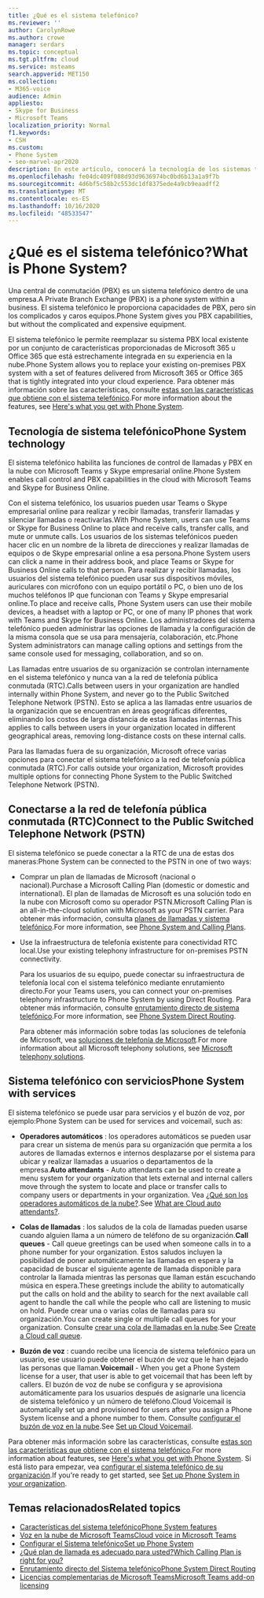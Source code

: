 ```yaml
---
title: ¿Qué es el sistema telefónico?
ms.reviewer: ''
author: CarolynRowe
ms.author: crowe
manager: serdars
ms.topic: conceptual
ms.tgt.pltfrm: cloud
ms.service: msteams
search.appverid: MET150
ms.collection:
- M365-voice
audience: Admin
appliesto:
- Skype for Business
- Microsoft Teams
localization_priority: Normal
f1.keywords:
- CSH
ms.custom:
- Phone System
- seo-marvel-apr2020
description: En este artículo, conocerá la tecnología de los sistemas telefónicos en Microsoft 365 y Office 365.
ms.openlocfilehash: fe04dc409f088d93d9636974bc0bd6b13a1a9f7b
ms.sourcegitcommit: 4d6bf5c58b2c553dc1df8375ede4a9cb9eaadff2
ms.translationtype: MT
ms.contentlocale: es-ES
ms.lasthandoff: 10/16/2020
ms.locfileid: "48533547"
---
```

# <a name="what-is-phone-system"></a><span data-ttu-id="79296-103">¿Qué es el sistema telefónico?</span><span class="sxs-lookup"><span data-stu-id="79296-103">What is Phone System?</span></span>

<span data-ttu-id="79296-104">Una central de conmutación (PBX) es un sistema telefónico dentro de una empresa.</span><span class="sxs-lookup"><span data-stu-id="79296-104">A Private Branch Exchange (PBX) is a phone system within a business.</span></span> <span data-ttu-id="79296-105">El sistema telefónico le proporciona capacidades de PBX, pero sin los complicados y caros equipos.</span><span class="sxs-lookup"><span data-stu-id="79296-105">Phone System gives you PBX capabilities, but without the complicated and expensive equipment.</span></span> 

<span data-ttu-id="79296-106">El sistema telefónico le permite reemplazar su sistema PBX local existente por un conjunto de características proporcionadas de Microsoft 365 u Office 365 que está estrechamente integrada en su experiencia en la nube.</span><span class="sxs-lookup"><span data-stu-id="79296-106">Phone System allows you to replace your existing on-premises PBX system with a set of features delivered from Microsoft 365 or Office 365 that is tightly integrated into your cloud experience.</span></span> <span data-ttu-id="79296-107">Para obtener más información sobre las características, consulte [estas son las características que obtiene con el sistema telefónico](here-s-what-you-get-with-phone-system.md).</span><span class="sxs-lookup"><span data-stu-id="79296-107">For more information about the features, see [Here's what you get with Phone System](here-s-what-you-get-with-phone-system.md).</span></span>

## <a name="phone-system-technology"></a><span data-ttu-id="79296-108">Tecnología de sistema telefónico</span><span class="sxs-lookup"><span data-stu-id="79296-108">Phone System technology</span></span>

<span data-ttu-id="79296-109">El sistema telefónico habilita las funciones de control de llamadas y PBX en la nube con Microsoft Teams y Skype empresarial online.</span><span class="sxs-lookup"><span data-stu-id="79296-109">Phone System enables call control and PBX capabilities in the cloud with Microsoft Teams and Skype for Business Online.</span></span> 
  
<span data-ttu-id="79296-110">Con el sistema telefónico, los usuarios pueden usar Teams o Skype empresarial online para realizar y recibir llamadas, transferir llamadas y silenciar llamadas o reactivarlas.</span><span class="sxs-lookup"><span data-stu-id="79296-110">With Phone System, users can use Teams or Skype for Business Online to place and receive calls, transfer calls, and mute or unmute calls.</span></span> <span data-ttu-id="79296-111">Los usuarios de los sistemas telefónicos pueden hacer clic en un nombre de la libreta de direcciones y realizar llamadas de equipos o de Skype empresarial online a esa persona.</span><span class="sxs-lookup"><span data-stu-id="79296-111">Phone System users can click a name in their address book, and place Teams or Skype for Business Online calls to that person.</span></span> <span data-ttu-id="79296-112">Para realizar y recibir llamadas, los usuarios del sistema telefónico pueden usar sus dispositivos móviles, auriculares con micrófono con un equipo portátil o PC, o bien uno de los muchos teléfonos IP que funcionan con Teams y Skype empresarial online.</span><span class="sxs-lookup"><span data-stu-id="79296-112">To place and receive calls, Phone System users can use their mobile devices, a headset with a laptop or PC, or one of many IP phones that work with Teams and Skype for Business Online.</span></span> <span data-ttu-id="79296-113">Los administradores del sistema telefónico pueden administrar las opciones de llamada y la configuración de la misma consola que se usa para mensajería, colaboración, etc.</span><span class="sxs-lookup"><span data-stu-id="79296-113">Phone System administrators can manage calling options and settings from the same console used for messaging, collaboration, and so on.</span></span>
  
<span data-ttu-id="79296-114">Las llamadas entre usuarios de su organización se controlan internamente en el sistema telefónico y nunca van a la red de telefonía pública conmutada (RTC).</span><span class="sxs-lookup"><span data-stu-id="79296-114">Calls between users in your organization are handled internally within Phone System, and never go to the Public Switched Telephone Network (PSTN).</span></span> <span data-ttu-id="79296-115">Esto se aplica a las llamadas entre usuarios de la organización que se encuentran en áreas geográficas diferentes, eliminando los costos de larga distancia de estas llamadas internas.</span><span class="sxs-lookup"><span data-stu-id="79296-115">This applies to calls between users in your organization located in different geographical areas, removing long-distance costs on these internal calls.</span></span>

<span data-ttu-id="79296-116">Para las llamadas fuera de su organización, Microsoft ofrece varias opciones para conectar el sistema telefónico a la red de telefonía pública conmutada (RTC).</span><span class="sxs-lookup"><span data-stu-id="79296-116">For calls outside your organization, Microsoft provides multiple options for connecting Phone System to the Public Switched Telephone Network (PSTN).</span></span>

## <a name="connect-to-the-public-switched-telephone-network-pstn"></a><span data-ttu-id="79296-117">Conectarse a la red de telefonía pública conmutada (RTC)</span><span class="sxs-lookup"><span data-stu-id="79296-117">Connect to the Public Switched Telephone Network (PSTN)</span></span>
  
<span data-ttu-id="79296-118">El sistema telefónico se puede conectar a la RTC de una de estas dos maneras:</span><span class="sxs-lookup"><span data-stu-id="79296-118">Phone System can be connected to the PSTN in one of two ways:</span></span>
  
- <span data-ttu-id="79296-119">Comprar un plan de llamadas de Microsoft (nacional o nacional).</span><span class="sxs-lookup"><span data-stu-id="79296-119">Purchase a Microsoft Calling Plan (domestic or domestic and international).</span></span> <span data-ttu-id="79296-120">El plan de llamadas de Microsoft es una solución todo en la nube con Microsoft como su operador PSTN.</span><span class="sxs-lookup"><span data-stu-id="79296-120">Microsoft Calling Plan is an all-in-the-cloud solution with Microsoft as your PSTN carrier.</span></span> <span data-ttu-id="79296-121">Para obtener más información, consulta [planes de llamadas y sistema telefónico](calling-plan-landing-page.md).</span><span class="sxs-lookup"><span data-stu-id="79296-121">For more information, see [Phone System and Calling Plans](calling-plan-landing-page.md).</span></span>

- <span data-ttu-id="79296-122">Use la infraestructura de telefonía existente para conectividad RTC local.</span><span class="sxs-lookup"><span data-stu-id="79296-122">Use your existing telephony infrastructure for on-premises PSTN connectivity.</span></span>

  <span data-ttu-id="79296-123">Para los usuarios de su equipo, puede conectar su infraestructura de telefonía local con el sistema telefónico mediante enrutamiento directo.</span><span class="sxs-lookup"><span data-stu-id="79296-123">For your Teams users, you can connect your on-premises telephony infrastructure to Phone System by using Direct Routing.</span></span> <span data-ttu-id="79296-124">Para obtener más información, consulte [enrutamiento directo de sistema telefónico](direct-routing-landing-page.md).</span><span class="sxs-lookup"><span data-stu-id="79296-124">For more information, see [Phone System Direct Routing](direct-routing-landing-page.md).</span></span>

  <span data-ttu-id="79296-125">Para obtener más información sobre todas las soluciones de telefonía de Microsoft, vea [soluciones de telefonía de Microsoft](https://docs.microsoft.com/SkypeForBusiness/hybrid/msft-telephony-solutions).</span><span class="sxs-lookup"><span data-stu-id="79296-125">For more information about all Microsoft telephony solutions, see [Microsoft telephony solutions](https://docs.microsoft.com/SkypeForBusiness/hybrid/msft-telephony-solutions).</span></span>


## <a name="phone-system-with-services"></a><span data-ttu-id="79296-126">Sistema telefónico con servicios</span><span class="sxs-lookup"><span data-stu-id="79296-126">Phone System with services</span></span>

 <span data-ttu-id="79296-127">El sistema telefónico se puede usar para servicios y el buzón de voz, por ejemplo:</span><span class="sxs-lookup"><span data-stu-id="79296-127">Phone System can be used for services and voicemail, such as:</span></span>

- <span data-ttu-id="79296-128">**Operadores automáticos** : los operadores automáticos se pueden usar para crear un sistema de menús para su organización que permita a los autores de llamadas externos e internos desplazarse por el sistema para ubicar y realizar llamadas a usuarios o departamentos de la empresa.</span><span class="sxs-lookup"><span data-stu-id="79296-128">**Auto attendants** -  Auto attendants can be used to create a menu system for your organization that lets external and internal callers move through the system to locate and place or transfer calls to company users or departments in your organization.</span></span> <span data-ttu-id="79296-129">Vea [¿Qué son los operadores automáticos de la nube?](what-are-phone-system-auto-attendants.md).</span><span class="sxs-lookup"><span data-stu-id="79296-129">See [What are Cloud auto attendants?](what-are-phone-system-auto-attendants.md).</span></span>

- <span data-ttu-id="79296-130">**Colas de llamadas** : los saludos de la cola de llamadas pueden usarse cuando alguien llama a un número de teléfono de su organización.</span><span class="sxs-lookup"><span data-stu-id="79296-130">**Call queues** -  Call queue greetings can be used when someone calls in to a phone number for your organization.</span></span> <span data-ttu-id="79296-131">Estos saludos incluyen la posibilidad de poner automáticamente las llamadas en espera y la capacidad de buscar el siguiente agente de llamada disponible para controlar la llamada mientras las personas que llaman están escuchando música en espera.</span><span class="sxs-lookup"><span data-stu-id="79296-131">These greetings include the ability to automatically put the calls on hold and the ability to search for the next available call agent to handle the call while the people who call are listening to music on hold.</span></span> <span data-ttu-id="79296-132">Puede crear una o varias colas de llamadas para su organización.</span><span class="sxs-lookup"><span data-stu-id="79296-132">You can create single or multiple call queues for your organization.</span></span> <span data-ttu-id="79296-133">Consulte [crear una cola de llamadas en la nube](create-a-phone-system-call-queue.md).</span><span class="sxs-lookup"><span data-stu-id="79296-133">See [Create a Cloud call queue](create-a-phone-system-call-queue.md).</span></span>

- <span data-ttu-id="79296-134">**Buzón de voz** : cuando recibe una licencia de sistema telefónico para un usuario, ese usuario puede obtener el buzón de voz que le han dejado las personas que llaman.</span><span class="sxs-lookup"><span data-stu-id="79296-134">**Voicemail** -  When you get a Phone System license for a user, that user is able to get voicemail that has been left by callers.</span></span> <span data-ttu-id="79296-135">El buzón de voz de nube se configura y se aprovisiona automáticamente para los usuarios después de asignarle una licencia de sistema telefónico y un número de teléfono.</span><span class="sxs-lookup"><span data-stu-id="79296-135">Cloud Voicemail is automatically set up and provisioned for users after you assign a Phone System license and a phone number to them.</span></span> <span data-ttu-id="79296-136">Consulte [configurar el buzón de voz en la nube](set-up-phone-system-voicemail.md).</span><span class="sxs-lookup"><span data-stu-id="79296-136">See [Set up Cloud Voicemail](set-up-phone-system-voicemail.md).</span></span>

<span data-ttu-id="79296-137">Para obtener más información sobre las características, consulte [estas son las características que obtiene con el sistema telefónico](here-s-what-you-get-with-phone-system.md).</span><span class="sxs-lookup"><span data-stu-id="79296-137">For more information about features, see [Here's what you get with Phone System](here-s-what-you-get-with-phone-system.md).</span></span> <span data-ttu-id="79296-138">Si está listo para empezar, vea [configurar el sistema telefónico de su organización](setting-up-your-phone-system.md).</span><span class="sxs-lookup"><span data-stu-id="79296-138">If you're ready to get started, see [Set up Phone System in your organization](setting-up-your-phone-system.md).</span></span>

## <a name="related-topics"></a><span data-ttu-id="79296-139">Temas relacionados</span><span class="sxs-lookup"><span data-stu-id="79296-139">Related topics</span></span>

- [<span data-ttu-id="79296-140">Características del sistema telefónico</span><span class="sxs-lookup"><span data-stu-id="79296-140">Phone System features</span></span>](here-s-what-you-get-with-phone-system.md)
- [<span data-ttu-id="79296-141">Voz en la nube de Microsoft Teams</span><span class="sxs-lookup"><span data-stu-id="79296-141">Cloud voice in Microsoft Teams</span></span>](cloud-voice-landing-page.md)
- [<span data-ttu-id="79296-142">Configurar el Sistema telefónico</span><span class="sxs-lookup"><span data-stu-id="79296-142">Set up Phone System</span></span>](setting-up-your-phone-system.md)
- [<span data-ttu-id="79296-143">¿Qué plan de llamada es adecuado para usted?</span><span class="sxs-lookup"><span data-stu-id="79296-143">Which Calling Plan is right for you?</span></span>](calling-plan-landing-page.md)
- [<span data-ttu-id="79296-144">Enrutamiento directo del Sistema telefónico</span><span class="sxs-lookup"><span data-stu-id="79296-144">Phone System Direct Routing</span></span>](direct-routing-landing-page.md)
- [<span data-ttu-id="79296-145">Licencias complementarias de Microsoft Teams</span><span class="sxs-lookup"><span data-stu-id="79296-145">Microsoft Teams add-on licensing</span></span>](https://docs.microsoft.com/microsoftteams/teams-add-on-licensing/microsoft-teams-add-on-licensing)

